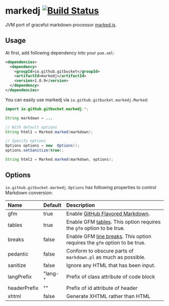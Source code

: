 # markedj [![Build Status](https://travis-ci.org/gitbucket/markedj.svg?branch=master)](https://travis-ci.org/gitbucket/markedj)

JVM port of graceful markdown processor [marked.js](https://github.com/chjj/marked).

## Usage

At first, add following dependency into your `pom.xml`:

```xml
<dependencies>
  <dependency>
    <groupId>io.github.gitbucket</groupId>
    <artifactId>markedj</artifactId>
    <version>1.0.9</version>
  </dependency>
</dependencies>
```

You can easily use markedj via `io.github.gitbucket.markedj.Marked`:

```java
import io.github.gitbucket.markedj.*;

String markdown = ...

// With default options
String html1 = Marked.marked(markdown);

// Specify options
Options options = new  Options();
options.setSanitize(true);

String html2 = Marked.marked(markdown, options);
```

## Options

`io.github.gitbucket.markedj.Options` has following properties to control Markdown conversion:

Name         | Default | Description
:------------|:--------|:------------
gfm          | true    | Enable [GitHub Flavored Markdown](https://help.github.com/articles/github-flavored-markdown).
tables       | true    | Enable GFM [tables](https://github.com/adam-p/markdown-here/wiki/Markdown-Cheatsheet#wiki-tables). This option requires the `gfm` option to be true.
breaks       | false   | Enable GFM [line breaks](https://help.github.com/articles/github-flavored-markdown#newlines). This option requires the `gfm` option to be true.
pedantic     | false   | Conform to obscure parts of `markdown.pl` as much as possible.
sanitize     | false   | Ignore any HTML that has been input.
langPrefix   | "lang-" | Prefix of class attribute of code block
headerPrefix | ""      | Prefix of id attribute of header
xhtml        | false   | Generate XHTML rather than HTML

